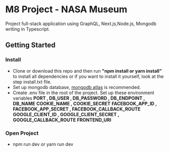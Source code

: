 # M8 Project - NASA Museum
Project full-stack application using GraphQL, Next.js,Node.js, Mongodb writing in Typescript.

## Getting Started
### Install
- Clone or download this repo and then run **"npm install or yarn install"** to install all dependencies or if you want to install it yourself, look at the step install.txt file.
- Set up mongodb database, [mongodb atlas](https://www.mongodb.com/cloud/atlas) is recommended.
- Create .env file in the root of the project. Set up these environment variables 
**PORT , DB_USER , DB_PASSWORD , DB_ENDPOINT , DB_NAME**
**COOKIE_NAME , COOKIE_SECRET**
**FACEBOOK_APP_ID , FACEBOOK_APP_SECRET , FACEBOOK_CALLBACK_ROUTE**
**GOOGLE_CLIENT_ID , GOOGLE_CLIENT_SECRET , GOOGLE_CALLBACK_ROUTE**
**FRONTEND_URI**

### Open Project
- npm run dev or yarn run dev

